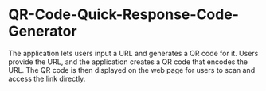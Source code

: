 # QR-Code-Quick-Response-Code-Generator
The application lets users input a URL and generates a QR code for it. Users provide the URL, and the application creates a QR code that encodes the URL. The QR code is then displayed on the web page for users to scan and access the link directly.
